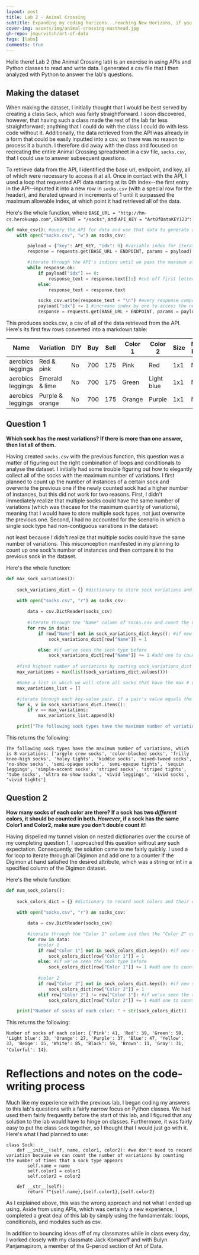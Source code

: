 ```yaml
---
layout: post
title: Lab 2 - Animal Crossing
subtitle: Expanding my coding horizons...reaching New Horizons, if you will.
cover-img: assets/img/animal-crossing-masthead.jpg
gh-repo: jmgurvitch/art-of-data
tags: [labs]
comments: true
---
```


Hello there! Lab 2 (the Animal Crossing lab) is an exercise in using APIs and Python classes to read and write data. I generated a csv file that I then analyzed with Python to answer the lab's questions.

## Making the dataset

When making the dataset, I initially thought that I would be best served by creating a class `Sock`, which was fairly straightforward. I soon discovered, however, that having such a class made the rest of the lab far less straightforward; anything that I could do with the class I could do with less code without it. Additionally, the data retrieved from the API was already in a form that could be easily inputted into a csv, so there was no reason to process it a bunch. I therefore did away with the class and focused on recreating the entire Animal Crossing spreadsheet in a csv file, `socks.csv`, that I could use to answer subsequent questions.

To retrieve data from the API, I identified the base url, endpoint, and key, all of which were necessary to access it at all. Once in contact with the API, I used a loop that requested API data starting at its 0th index--the first entry in the API--inputted it into a new row in `socks.csv` (with a special row for the header), and iterated upward in increments of 1 until it surpassed the maximum allowable index, at which point it had retrieved all of the data. 

Here's the whole function, where `BASE_URL = "http://hm-cs.herokuapp.com"`, `ENDPOINT = "/socks"`, and `API_KEY = "ArtOfDataKEY123"`:
```py
def make_csv(): #query the API for data and use that data to generate a CSV with relevant information
    with open("socks.csv", "w") as socks_csv:

        payload = {"key": API_KEY, "idx": 0} #variable index for iteration-capable payload
        response = requests.get(BASE_URL + ENDPOINT, params = payload)

        #iterate through the API's indices until we pass the maximum allowable index, at which we will receive an error code
        while response.ok:
            if payload["idx"] == 0:
                response_text = response.text[1:] #cut off first letter from only the first row
            else:
                response_text = response.text

            socks_csv.write(response_text + "\n") #every response comprises a new row in socks_csv
            payload["idx"] += 1 #increase index by one to access the next entry in the API data
            response = requests.get(BASE_URL + ENDPOINT, params = payload) #update response

```
This produces socks.csv, a csv of all of the data retrieved from the API. Here's its first few rows converted into a markdown table:

|Name             |Variation      |DIY|Buy|Sell|Color 1|Color 2   |Size|Miles Price|Source|Source Notes|Seasonal Availability|Mannequin Piece|Version|Style |Label Themes|Villager Equippable|Catalog |Filename         |Internal ID|Unique Entry ID  |
|-----------------|---------------|---|---|----|-------|----------|----|-----------|------|------------|---------------------|---------------|-------|------|------------|-------------------|--------|-----------------|-----------|-----------------|
|aerobics leggings|Red & pink     |No |700|175 |Pink   |Red       |1x1 |NA         |Kicks |            |All Year             |No             |1.0.0  |Active|sporty      |No                 |For sale|SocksTexAerobics0|5197       |Smui8G3P6D8WgqK9G|
|aerobics leggings|Emerald & lime |No |700|175 |Green  |Light blue|1x1 |NA         |Kicks |            |All Year             |No             |1.0.0  |Active|sporty      |No                 |For sale|SocksTexAerobics1|9794       |eZKx89GvGsXcSDiMk|
|aerobics leggings|Purple & orange|No |700|175 |Orange |Purple    |1x1 |NA         |Kicks |            |All Year             |No             |1.0.0  |Active|sporty      |No                 |For sale|SocksTexAerobics2|9795       |jWvfpeefbhQpHQFoM|


## Question 1
**Which sock has the most variations? If there is more than one answer, then list all of them.**

Having created `socks.csv` with the previous function, this question was a matter of figuring out the right combination of loops and conditionals to analyse the dataset. I initially had some trouble figuring out how to elegantly collect all of the socks with the maximum number of variations. I first planned to count up the number of instances of a certain sock and overwrite the previous one if the newly counted sock had a higher number of instances, but this did not work for two reasons. First, I didn't immediately realize that multiple socks could have the same number of variations (which was thecase for the maximum quantity of variations), meaning that I would have to store multiple sock types, not just overwrite the previous one. Second, I had no accounted for the scenario in which a single sock type had non-contiguous variations in the dataset: 

not least because I didn't realize that multiple socks could have the same number of variations. This misconception manifested in my planning to count up one sock's number of instances and then compare it to the previous sock in the dataset.

Here's the whole function:
```py
def max_sock_variations():
    
    sock_variations_dict = {} #dictionary to store sock variations and their counts

    with open("socks.csv", "r") as socks_csv:
        
        data = csv.DictReader(socks_csv)
            
        #iterate through the "Name" column of socks.csv and count the number of instances--variations--of each sock type
        for row in data:
            if row["Name"] not in sock_variations_dict.keys(): #if new sock type
                sock_variations_dict[row["Name"]] = 1

            else: #if we've seen the sock type before
                sock_variations_dict[row["Name"]] += 1 #add one to count of that sock type
    
    #find highest number of variations by casting sock_variations_dict to a list
    max_variations = max(list(sock_variations_dict.values()))

    #make a list in which we will store all socks that have the max # of variations
    max_variations_list = []

    #iterate through each key-value pair. if a pair's value equals the max # of variations, then print its corresponding key
    for k, v in sock_variations_dict.items():
        if v == max_variations:
            max_variations_list.append(k)

    print("The following sock types have the maximum number of variations, which is " + str(max_variations) + " variations: " + str(max_variations_list))
```
This returns the following: 

`The following sock types have the maximum number of variations, which is 8 variations: ['argyle crew socks', 'color-blocked socks', 'frilly knee-high socks', 'holey tights', 'kiddie socks', 'mixed-tweed socks', 'no-show socks', 'semi-opaque socks', 'semi-opaque tights', 'sequin leggings', 'simple-accent socks', 'striped socks', 'striped tights', 'tube socks', 'ultra no-show socks', 'vivid leggings', 'vivid socks', 'vivid tights']`

## Question 2
**How many socks of each color are there? If a sock has two _different_ colors, it should be counted in both. _However_, if a sock has the same Color1 and Color2, make sure you don’t double count it!**



Having dispelled my tunnel vision on nested dictionaries over the course of my completing question 1, I approached this question without any such expectation. Consequently, the solution came to me fairly quickly. I used a for loop to iterate through all Digimon and add one to a counter if the Digimon at hand satisfied the desired attribute, which was a string or int in a specified column of the Digimon dataset.

Here's the whole function:
```py
def num_sock_colors():
    
    sock_colors_dict = {} #dictionary to record sock colors and their counts
    
    with open("socks.csv", "r") as socks_csv:

        data = csv.DictReader(socks_csv)

        #iterate through the "Color 1" column and then the "Color 2" column of socks.csv and count the number of instances--variations--of each sock type
        for row in data:
            #color 1
            if row["Color 1"] not in sock_colors_dict.keys(): #if new sock color
                sock_colors_dict[row["Color 1"]] = 1
            else: #if we've seen the sock type before
                sock_colors_dict[row["Color 1"]] += 1 #add one to count of that sock type
            
            #color 2
            if row["Color 2"] not in sock_colors_dict.keys(): #if new sock color
                sock_colors_dict[row["Color 2"]] = 1
            elif row["Color 2"] != row["Color 1"]: #if we've seen the sock type before and the sock does not have the same color 1 and color 2
                sock_colors_dict[row["Color 2"]] += 1 #add one to count of that sock type

    print("Number of socks of each color: " + str(sock_colors_dict))
```
This returns the following: 

`Number of socks of each color: {'Pink': 41, 'Red': 39, 'Green': 50, 'Light blue': 33, 'Orange': 27, 'Purple': 37, 'Blue': 47, 'Yellow': 33, 'Beige': 15, 'White': 85, 'Black': 59, 'Brown': 11, 'Gray': 31, 'Colorful': 14}`.

# Reflections and notes on the code-writing process
Much like my experience with the previous lab, I began coding my answers to this lab's questions with a fairly narrow focus on Python classes. We had used them fairly frequently before the start of this lab, and I figured that any solution to the lab would have to hinge on classes. Furthermore, it was fairly easy to put the class `Sock` together, so I thought that I would just go with it. Here's what I had planned to use:

```
class Sock:
    def __init__(self, name, color1, color2): #we don't need to record variation because we can count the number of variations by counting the number of times that a sock type appears
        self.name = name
        self.color1 = color1
        self.color2 = color2

    def __str__(self):
        return f"{self.name},{self.color1},{self.color2}
```

As I explained above, this was the wrong approach and not what I ended up using. Aside from using APIs, which was certainly a new experience, I completed a great deal of this lab by simply using the fundamentals: loops, conditionals, and modules such as csv.


In addition to bouncing ideas off of my classmates while in class every day, I worked closely with my classmate Jack Komaroff and with Bulyn Panjamapirom, a member of the G-period section of Art of Data.

